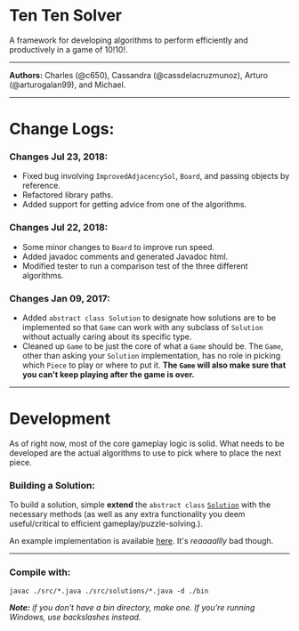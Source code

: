 # Ten Ten Solver

A framework for developing algorithms to perform efficiently and productively in a game of 10!10!.

---
**Authors:** Charles (@c650), Cassandra (@cassdelacruzmunoz), Arturo (@arturogalan99), and Michael.

---
# Change Logs:

### Changes Jul 23, 2018:

* Fixed bug involving `ImprovedAdjacencySol`, `Board`, and passing objects by reference.
* Refactored library paths.
* Added support for getting advice from one of the algorithms.

### Changes Jul 22, 2018:

* Some minor changes to `Board` to improve run speed.
* Added javadoc comments and generated Javadoc html.
* Modified tester to run a comparison test of the three different algorithms.


### Changes Jan 09, 2017:

* Added `abstract class Solution` to designate how solutions are to be implemented so that
`Game` can work with any subclass of `Solution` without actually caring about its specific type.
* Cleaned up `Game` to be just the core of what a `Game` should be. The `Game`, other than asking your `Solution` implementation,
has no role in picking which `Piece` to play or where to put it. **The `Game` will also make sure that you can't keep playing after the game is over.**

---
# Development

As of right now, most of the core gameplay logic is solid. What needs to be developed are the actual algorithms to use to pick where to place the next piece.

### Building a Solution:

To build a solution, simple **extend** the `abstract class` [`Solution`](/src/Solution.java) with the necessary methods (as well as any extra functionality you deem useful/critical to efficient gameplay/puzzle-solving.).

An example implementation is available [here](/src/solutions/MySolution.java). It's _reaaaallly_ bad though.

---
### Compile with:

	javac ./src/*.java ./src/solutions/*.java -d ./bin

***Note:*** _if you don't have a bin directory, make one. If you're running Windows, use backslashes instead._
